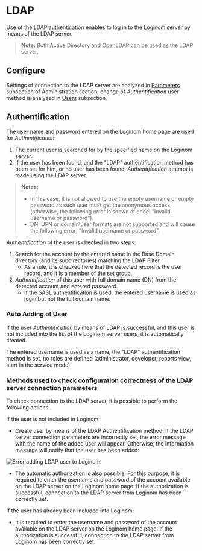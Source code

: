 # LDAP

Use of the LDAP authentication enables to log in to the Loginom server by means of the LDAP server.

> **Note:** Both Active Directory and OpenLDAP can be used as the LDAP server.

## Configure

Settings of connection to the LDAP server are analyzed in [Parameters](./parameters.md#parametry-ldap) subsection of Administration section, change of *Authentification* user method is analyzed in [Users](./users.md) subsection.

## Authentification

The user name and password entered on the Loginom home page are used for *Authentification*:

1. The current user is searched for by the specified name on the Loginom server.
2. If the user has been found, and the "LDAP" authentification method has been set for him, or no user has been found, *Authentification* attempt is made using the LDAP server.

> **Notes:**
>
> * In this case, it is not allowed to use the empty username or empty password as such user must get the anonymous access (otherwise, the following error is shown at once: "Invalid username or password").
> * DN, UPN or domain\user formats are not supported and will cause the following error: "Invalid username or password".

*Authentification* of the user is checked in two steps:

1. Search for the account by the entered name in the Base Domain directory (and its subdirectories) matching the LDAP Filter. 
   * As a rule, it is checked here that the detected record is the user record, and it is a member of the set group.
2. *Authentification* of this user with full domain name (DN) from the detected account and entered password.
   * If the SASL authentification is used, the entered username is used as login but not the full domain name.

### Auto Adding of User

If the user *Authentification* by means of LDAP is successful, and this user is not included into the list of the Loginom server users, it is automatically created.

The entered username is used as a name, the "LDAP" authentification method is set, no roles are defined (administrator, developer, reports view, start in the service mode).

### Methods used to check configuration correctness of the LDAP server connection parameters

To check connection to the LDAP server, it is possible to perform the following actions:

If the user is not included in Loginom:

* Create user by means of the LDAP Authentification method. If the LDAP server connection parameters are incorrectly set, the error message with the name of the added user will appear. Otherwise, the information message will notify that the user has been added:

![Error adding LDAP user to Loginom.](./ldap-checkup-1.png)

* The automatic authorization is also possible. For this purpose, it is required to enter the username and password of the account available on the LDAP server on the Loginom home page. If the authorization is successful, connection to the LDAP server from Loginom has been correctly set.

If the user has already been included into Loginom:

* It is required to enter the username and password of the account available on the LDAP server on the Loginom home page. If the authorization is successful, connection to the LDAP server from Loginom has been correctly set.
